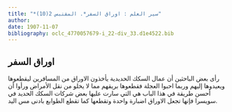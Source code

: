```yaml
---
title: "*سير العلم : اوراق السفر*. المقتبس 2(10)"
author: 
date: 1907-11-07
bibliography: oclc_4770057679-i_22-div_33.d1e4522.bib
---
```




##  اوراق السفر 


 رأى بعض الباحثين أن عمال السكك الحديدية يأخذون الاوراق من المسافرين ليقطعوها ويعيدوها إليهم وربما احبوا العجلة فقطعوها بريقهم مما لا يخلو من نقل الأمراض ورأوا أن أحسن طريقة في هذا الباب هي التي سارت عليها بعض شركات السكك الحديد في سويسرا فإنها تجعل الاوراق اضبارة واحدة وتقطعها كما تقطع الطوابع بادنى مس اليد. 
